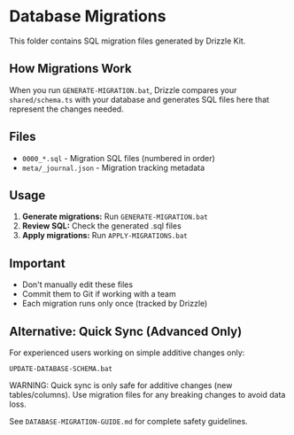 # Database Migrations

This folder contains SQL migration files generated by Drizzle Kit.

## How Migrations Work

When you run `GENERATE-MIGRATION.bat`, Drizzle compares your `shared/schema.ts` 
with your database and generates SQL files here that represent the changes needed.

## Files

- `0000_*.sql` - Migration SQL files (numbered in order)
- `meta/_journal.json` - Migration tracking metadata

## Usage

1. **Generate migrations:** Run `GENERATE-MIGRATION.bat`
2. **Review SQL:** Check the generated .sql files
3. **Apply migrations:** Run `APPLY-MIGRATIONS.bat`

## Important

- Don't manually edit these files
- Commit them to Git if working with a team
- Each migration runs only once (tracked by Drizzle)

## Alternative: Quick Sync (Advanced Only)

For experienced users working on simple additive changes only:
```
UPDATE-DATABASE-SCHEMA.bat
```

WARNING: Quick sync is only safe for additive changes (new tables/columns).
Use migration files for any breaking changes to avoid data loss.

See `DATABASE-MIGRATION-GUIDE.md` for complete safety guidelines.

